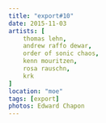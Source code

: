 ```yaml
---
title: "export#10"
date: 2015-11-03
artists: [
    thomas lehn,
    andrew raffo dewar,
    order of sonic chaos,
    kenn mouritzen,
    rosa rauschn,
    krk
]
location: "moe"
tags: [export]
photos: Edward Chapon
---
```


